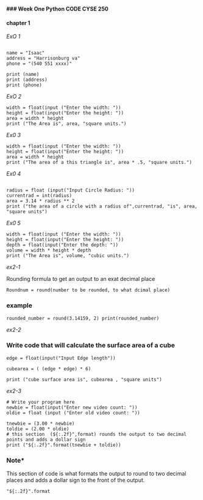__### Week One Python CODE CYSE 250__ 


#### chapter 1

_ExO 1_ 

```# Write your code here

name = "Isaac"
address = "Harrisonburg va"
phone = "(540 551 xxxx)"

print (name)
print (address)
print (phone)
```


_ExO 2_

```# Write the code here
width = float(input ("Enter the width: "))
height = float(input("Enter the height: "))
area = width * height
print ("The Area is", area, "square units.")
```
_Ex0 3_

```# Write your code here
width = float(input ("Enter the width: "))
height = float(input("Enter the height: "))
area = width * height
print ("The area of a this triangle is", area * .5, "square units.")
```
 _Ex0 4_

 ```# Write your code here

radius = float (input("Input Circle Radius: "))
currentrad = int(radius)
area = 3.14 * radius ** 2
print ("the area of a circle with a radius of",currentrad, "is", area, "square units")
```
_Ex0 5_

```# Write your program here
width = float(input ("Enter the width: "))
height = float(input("Enter the height: "))
depth = float(input("Enter the depth: "))
volume = width * height * depth
print ("The Area is", volume, "cubic units.")
```

_ex2-1_

Rounding formula to get an output to an exat decimal place


```
Roundnum = round(number to be rounded, to what dcimal place)
```
### example
`rounded_number = round(3.14159, 2)
print(rounded_number)`


_ex2-2_

### Write code that will calculate the surface area of a cube

```# Write your program here
edge = float(input("Input Edge length"))

cubearea = ( (edge * edge) * 6)

print ("cube surface area is", cubearea , "square units")
```

_ex2-3_

~~~
# Write your program here
newbie = float(input("Enter new video count: "))
oldie = float (input ("Enter old video count: "))

tnewbie = (3.00 * newbie)
toldie = (2.00 * oldie)
# this section  (${:.2f}",format) rounds the output to two decimal points and adds a dollar sign
print ("${:.2f}".format(tnewbie + toldie))
~~~
### Note*
This section of code is what formats the output to round to two decimal places and adds a dollar sign to the front of the output.

`"${:.2f}".format`